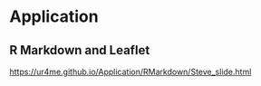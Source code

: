 # Application

## R Markdown and Leaflet
https://ur4me.github.io/Application/RMarkdown/Steve_slide.html
